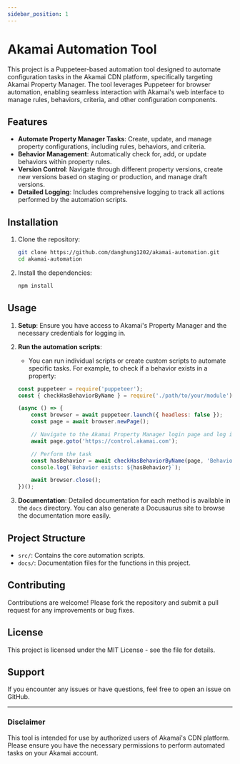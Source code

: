 ```yaml
---
sidebar_position: 1
---
```


# Akamai Automation Tool

This project is a Puppeteer-based automation tool designed to automate configuration tasks in the Akamai CDN platform, specifically targeting Akamai Property Manager. The tool leverages Puppeteer for browser automation, enabling seamless interaction with Akamai's web interface to manage rules, behaviors, criteria, and other configuration components.

## Features

- **Automate Property Manager Tasks**: Create, update, and manage property configurations, including rules, behaviors, and criteria.
- **Behavior Management**: Automatically check for, add, or update behaviors within property rules.
- **Version Control**: Navigate through different property versions, create new versions based on staging or production, and manage draft versions.
- **Detailed Logging**: Includes comprehensive logging to track all actions performed by the automation scripts.

## Installation

1. Clone the repository:
   ```bash
   git clone https://github.com/danghung1202/akamai-automation.git
   cd akamai-automation
   ```

2. Install the dependencies:
   ```bash
   npm install
   ```

## Usage

1. **Setup**: Ensure you have access to Akamai's Property Manager and the necessary credentials for logging in.

2. **Run the automation scripts**:
   - You can run individual scripts or create custom scripts to automate specific tasks. For example, to check if a behavior exists in a property:
   ```javascript
   const puppeteer = require('puppeteer');
   const { checkHasBehaviorByName } = require('./path/to/your/module');

   (async () => {
       const browser = await puppeteer.launch({ headless: false });
       const page = await browser.newPage();

       // Navigate to the Akamai Property Manager login page and log in
       await page.goto('https://control.akamai.com');

       // Perform the task
       const hasBehavior = await checkHasBehaviorByName(page, 'Behavior Name');
       console.log(`Behavior exists: ${hasBehavior}`);

       await browser.close();
   })();
   ```

3. **Documentation**: Detailed documentation for each method is available in the `docs` directory. You can also generate a Docusaurus site to browse the documentation more easily.

## Project Structure

- `src/`: Contains the core automation scripts.
- `docs/`: Documentation files for the functions in this project.

## Contributing

Contributions are welcome! Please fork the repository and submit a pull request for any improvements or bug fixes.

## License

This project is licensed under the MIT License - see the file for details.

## Support

If you encounter any issues or have questions, feel free to open an issue on GitHub.

---

### Disclaimer

This tool is intended for use by authorized users of Akamai's CDN platform. Please ensure you have the necessary permissions to perform automated tasks on your Akamai account.